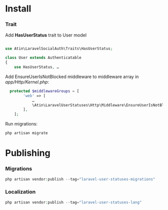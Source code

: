 # Install
### Trait
Add **HasUserStatus** trait to User model

```php

use Atin\LaravelSocialAuth\Traits\HasUserStatus;

class User extends Authenticatable
{
    use HasUserStatus, …
```

Add EnsureUserIsNotBlocked middleware to middleware array in *app/Http/Kernel.php*:
```php
  protected $middlewareGroups = [
        'web' => [
            …
            \Atin\LaravelUserStatuses\Http\Middleware\EnsureUserIsNotBlocked::class,
        ],
    ];
```

Run migrations:
```php
php artisan migrate
```

# Publishing
### Migrations
```php
php artisan vendor:publish --tag="laravel-user-statuses-migrations"
```

### Localization
```php
php artisan vendor:publish --tag="laravel-user-statuses-lang"
```